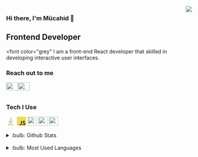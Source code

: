 <img src="https://media.giphy.com/media/JDKxRN0Bvmm2c/giphy.gif" align="right" widht="400" height="250">

### Hi there, I'm Mücahid 👋

## Frontend Developer

<font color="grey" I am a front-end React developer that skilled in developing interactive user interfaces. </font>

### Reach out to me

[<img height="22" width="32" src="https://unpkg.com/simple-icons@v6/icons/linkedin.svg" align="left" />
][linkedin]
[<img height="22" width="32" src="https://unpkg.com/simple-icons@v6/icons/twitter.svg" align="left" />
][twitter]

<br />
<br />

### Tech I Use

<p>
<img src="https://raw.githubusercontent.com/github/explore/5b3600551e122a3277c2c5368af2ad5725ffa9a1/topics/java/java.png" width="25" height="25">
<img src="https://raw.githubusercontent.com/github/explore/80688e429a7d4ef2fca1e82350fe8e3517d3494d/topics/javascript/javascript.png" width="25" height="25">
<img src="https://tr.wikipedia.org/wiki/HTML#/media/Dosya:HTML5_logo_and_wordmark.svg" width="25" height="25">
<img src="https://tr.wikipedia.org/wiki/CSS#/media/Dosya:CSS3_logo_and_wordmark.svg" width="25" height="25">
<img src="https://upload.wikimedia.org/wikipedia/commons/4/47/React.svg" width="25" height="25">
</p>


<details>
  <summary>:bulb: Github Stats</summary>
 <img src="https://github-readme-stats.vercel.app/api?username=mucahid2016&theme=gruvbox">
</details>

<br />

<details>
  <summary>:bulb: Most Used Languages</summary>
 <img src="https://github-readme-stats.vercel.app/api/top-langs/?username=mucahid2016&layout=compact">
</details>

[linkedin]: https://www.linkedin.com/in/mucahid-ekmekci/
[twitter]: https://twitter.com/EkmekciMucahid
